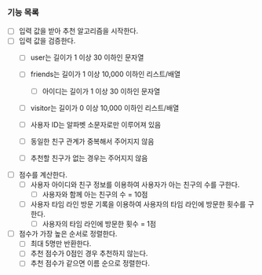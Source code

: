 ### 기능 목록
- [ ] 입력 값을 받아 추천 알고리즘을 시작한다.
- [ ] 입력 값을 검증한다.
  - [ ] user는 길이가 1 이상 30 이하인 문자열
  - [ ] friends는 길이가 1 이상 10,000 이하인 리스트/배열
    - [ ] 아이디는 길이가 1 이상 30 이하인 문자열
  - [ ] visitor는 길이가 0 이상 10,000 이하인 리스트/배열
  - [ ] 사용자 ID는 알파벳 소문자로만 이루어져 있음
  - [ ] 동일한 친구 관계가 중복해서 주어지지 않음
  - [ ] 추천할 친구가 없는 경우는 주어지지 않음


- [ ] 점수를 계산한다.
  - [ ] 사용자 아이디와 친구 정보를 이용하여 사용자가 아는 친구의 수를 구한다.
    - [ ] 사용자와 함께 아는 친구의 수 = 10점
  - [ ] 사용자 타임 라인 방문 기록을 이용하여 사용자의 타임 라인에 방문한 횟수를 구한다.
    - [ ] 사용자의 타임 라인에 방문한 횟수 = 1점
- [ ] 점수가 가장 높은 순서로 정렬한다.
  - [ ] 최대 5명만 반환한다.
  - [ ] 추천 점수가 0점인 경우 추천하지 않는다.
  - [ ] 추천 점수가 같으면 이름 순으로 정렬한다.